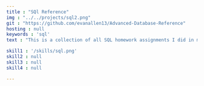 ```yaml
---
title : "SQl Reference"
img : "../../projects/sql2.png"
git : "https://github.com/evanallen13/Advanced-Database-Reference"
hosting : null
keywords : 'sql'
text : "This is a collection of all SQL homework assignments I did in my advanced DB class"

skill1 : '/skills/sql.png'
skill2 : null
skill3 : null
skill4 : null

---
```


